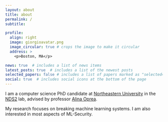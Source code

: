 ```yaml
---
layout: about
title: about
permalink: /
subtitle:

profile:
  align: right
  image: giorgioavatar.png
  image_circular: true # crops the image to make it circular
  address: >
    <p>Boston, MA</p>

news: true  # includes a list of news items
latest_posts: true  # includes a list of the newest posts
selected_papers: false # includes a list of papers marked as "selected={true}"
social: true  # includes social icons at the bottom of the page
---
```



I am a computer science PhD candidate at [Northeastern University](https://www.northeastern.edu/) in the [NDS2](https://nds2.ccs.neu.edu/) lab, advised by professor [Alina Oprea](http://www.ccs.neu.edu/home/alina/).

My research focuses on breaking machine learning systems. I am also interested in most aspects of ML-Security.
